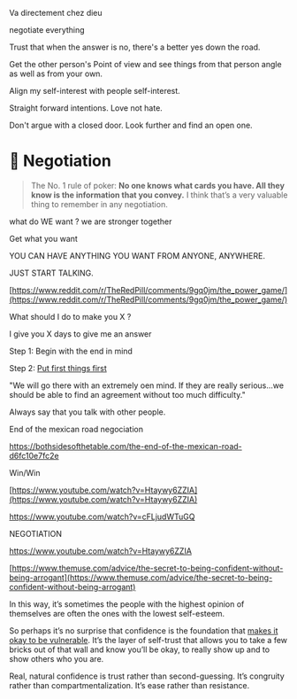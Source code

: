 Va directement chez dieu

negotiate everything

Trust that when the answer is no, there's a better yes down the road.

Get the other person's Point of view and see things from that person angle as well as from your own.

Align my self-interest with people self-interest.

Straight forward intentions. Love not hate.

Don't argue with a closed door. Look further and find an open one.

:muscle: Negotiation
===

> The No. 1 rule of poker: 
**No one knows what cards you have. 
All they know is the information that you convey.**
I think that’s a very valuable thing to remember in any negotiation.

what do WE want ? we are stronger together

Get what you want

YOU CAN HAVE ANYTHING YOU WANT FROM ANYONE, ANYWHERE.

JUST START TALKING.

[https://www.reddit.com/r/TheRedPill/comments/9gq0jm/the_power_game/](https://www.reddit.com/r/TheRedPill/comments/9gq0jm/the_power_game/)

What should I do to make you X ?

I give you X days to give me an answer

Step 1: Begin with the end in mind

Step 2: [Put first things first](http://www.amazon.com/First-Things-Stephen-R-Covey/dp/0684802031/ref=tmm_pap_swatch_0?_encoding=UTF8&sr=&qid=)

"We will go there with an extremely oen mind. If they are really serious...we should be able to find an agreement without too much difficulty."

Always say that you talk with other people.

End of the mexican road negociation

https://bothsidesofthetable.com/the-end-of-the-mexican-road-d6fc10e7fc2e

Win/Win

[https://www.youtube.com/watch?v=Htaywy6ZZIA](https://www.youtube.com/watch?v=Htaywy6ZZIA)

https://www.youtube.com/watch?v=cFLjudWTuGQ

NEGOTIATION

https://www.youtube.com/watch?v=Htaywy6ZZIA

[https://www.themuse.com/advice/the-secret-to-being-confident-without-being-arrogant](https://www.themuse.com/advice/the-secret-to-being-confident-without-being-arrogant)

In this way, it’s sometimes the people with the highest opinion of themselves are often the ones with the lowest self-esteem.

So perhaps it’s no surprise that confidence is the foundation that [makes it okay to be vulnerable](https://www.themuse.com/advice/how-i-turned-vulnerability-into-career-success). It’s the layer of self-trust that allows you to take a few bricks out of that wall and know you’ll be okay, to really show up and to show others who you are.

Real, natural confidence is trust rather than second-guessing. It’s congruity rather than compartmentalization. It’s ease rather than resistance.